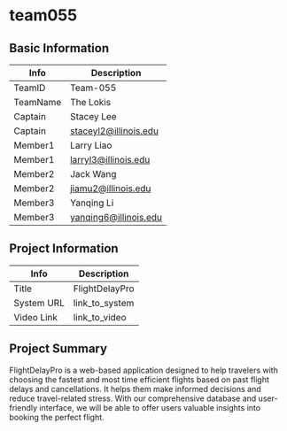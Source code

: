 # team055

## Basic Information

|   Info      |        Description     |
| ----------- | ---------------------- |
| TeamID      |        Team-055        |
| TeamName    |        The Lokis       |
| Captain     |    Stacey Lee           |
| Captain     |  staceyl2@illinois.edu  |
| Member1     |       Larry Liao
| Member1     |  larryl3@illinois.edu  |
| Member2     |        Jack Wang
| Member2     |  jiamu2@illinois.edu  |
| Member3     |     Yanqing Li        |
| Member3     |  yanqing6@illinois.edu  |

## Project Information

|   Info      |        Description     |
| ----------- | ---------------------- |
|  Title      |       FlightDelayPro   |
| System URL  |      link_to_system    |
| Video Link  |      link_to_video     |

## Project Summary

FlightDelayPro is a web-based application designed to help travelers with choosing the fastest and most time efficient flights based on past flight delays and cancellations. It helps them make informed decisions and reduce travel-related stress. With our comprehensive database and user-friendly interface, we will be able to offer users valuable insights into booking the perfect flight.
